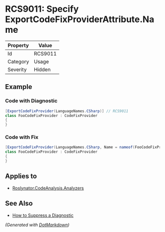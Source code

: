 # RCS9011: Specify ExportCodeFixProviderAttribute\.Name

| Property | Value   |
| -------- | ------- |
| Id       | RCS9011 |
| Category | Usage   |
| Severity | Hidden  |

## Example

### Code with Diagnostic

```csharp
[ExportCodeFixProvider(LanguageNames.CSharp)] // RCS9011
class FooCodeFixProvider : CodeFixProvider
{
}
```

### Code with Fix

```csharp
[ExportCodeFixProvider(LanguageNames.CSharp, Name = nameof(FooCodeFixProvider))]
class FooCodeFixProvider : CodeFixProvider
{
}
```

## Applies to

* [Roslynator.CodeAnalysis.Analyzers](https://www.nuget.org/packages/Roslynator.CodeAnalysis.Analyzers)

## See Also

* [How to Suppress a Diagnostic](../HowToConfigureAnalyzers.md#how-to-suppress-a-diagnostic)


*\(Generated with [DotMarkdown](http://github.com/JosefPihrt/DotMarkdown)\)*